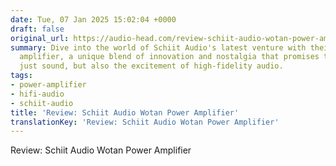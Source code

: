 ```yaml
---
date: Tue, 07 Jan 2025 15:02:04 +0000
draft: false
original_url: https://audio-head.com/review-schiit-audio-wotan-power-amplifier/
summary: Dive into the world of Schiit Audio's latest venture with their Wotan power
  amplifier, a unique blend of innovation and nostalgia that promises to amplify not
  just sound, but also the excitement of high-fidelity audio.
tags:
- power-amplifier
- hifi-audio
- schiit-audio
title: 'Review: Schiit Audio Wotan Power Amplifier'
translationKey: 'Review: Schiit Audio Wotan Power Amplifier'
---
```


Review: Schiit Audio Wotan Power Amplifier